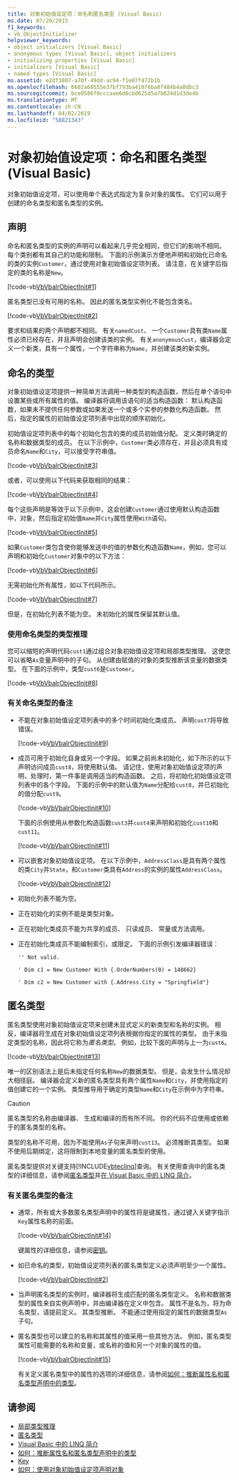 ```yaml
---
title: 对象初始值设定项：命名和匿名类型 (Visual Basic)
ms.date: 07/20/2015
f1_keywords:
- vb.ObjectInitializer
helpviewer_keywords:
- object initializers [Visual Basic]
- anonymous types [Visual Basic], object initializers
- initializing properties [Visual Basic]
- initializers [Visual Basic]
- named types [Visual Basic]
ms.assetid: e2df3807-a70f-49dd-ac94-f1e07f472b1b
ms.openlocfilehash: 6602a68555e37bf793ba41076ba8f484b4a0dbc3
ms.sourcegitcommit: bce0586f0cccaae6d6cbd625d5a7b824d1d3de4b
ms.translationtype: MT
ms.contentlocale: zh-CN
ms.lasthandoff: 04/02/2019
ms.locfileid: "58821343"
---
```

# <a name="object-initializers-named-and-anonymous-types-visual-basic"></a>对象初始值设定项：命名和匿名类型 (Visual Basic)
对象初始值设定项，可以使用单个表达式指定为复杂对象的属性。 它们可以用于创建的命名类型和匿名类型的实例。  
  
## <a name="declarations"></a>声明  
 命名和匿名类型的实例的声明可以看起来几乎完全相同，但它们的影响不相同。 每个类别都有其自己的功能和限制。 下面的示例演示方便地声明和初始化已命名的类的实例`Customer`，通过使用对象初始值设定项列表。 请注意，在关键字后指定的类的名称是`New`。  
  
 [!code-vb[VbVbalrObjectInit#1](~/samples/snippets/visualbasic/VS_Snippets_VBCSharp/VbVbalrObjectInit/VB/Class1.vb#1)]  
  
 匿名类型已没有可用的名称。 因此的匿名类型实例化不能包含类名。  
  
 [!code-vb[VbVbalrObjectInit#2](~/samples/snippets/visualbasic/VS_Snippets_VBCSharp/VbVbalrObjectInit/VB/Class1.vb#2)]  
  
 要求和结果的两个声明都不相同。 有关`namedCust`、 一个`Customer`具有类`Name`属性必须已经存在，并且声明会创建该类的实例。 有关`anonymousCust`，编译器会定义一个新类，具有一个属性，一个字符串称为`Name`，并创建该类的新实例。  
  
## <a name="named-types"></a>命名的类型  
 对象初始值设定项提供一种简单方法调用一种类型的构造函数，然后在单个语句中设置某些或所有属性的值。 编译器将调用该语句的适当构造函数： 默认构造函数，如果未不提供任何参数或如果发送一个或多个实参的参数化构造函数。 然后，指定的属性的初始值设定项列表中出现的顺序初始化。  
  
 初始值设定项列表中的每个初始化包含的类的成员初始值分配。 定义类时确定的名称和数据类型的成员。 在以下示例中，`Customer`类必须存在，并且必须具有成员命名`Name`和`City`，可以接受字符串值。  
  
 [!code-vb[VbVbalrObjectInit#3](~/samples/snippets/visualbasic/VS_Snippets_VBCSharp/VbVbalrObjectInit/VB/Class1.vb#3)]  
  
 或者，可以使用以下代码来获取相同的结果：  
  
 [!code-vb[VbVbalrObjectInit#4](~/samples/snippets/visualbasic/VS_Snippets_VBCSharp/VbVbalrObjectInit/VB/Class1.vb#4)]  
  
 每个这些声明是等效于以下示例中，这会创建`Customer`通过使用默认构造函数中，对象，然后指定初始值`Name`并`City`属性使用`With`语句。  
  
 [!code-vb[VbVbalrObjectInit#5](~/samples/snippets/visualbasic/VS_Snippets_VBCSharp/VbVbalrObjectInit/VB/Class1.vb#5)]  
  
 如果`Customer`类包含使你能够发送中的值的参数化构造函数`Name`，例如，您可以声明和初始化`Customer`对象中的以下方法：  
  
 [!code-vb[VbVbalrObjectInit#6](~/samples/snippets/visualbasic/VS_Snippets_VBCSharp/VbVbalrObjectInit/VB/Class1.vb#6)]  
  
 无需初始化所有属性，如以下代码所示。  
  
 [!code-vb[VbVbalrObjectInit#7](~/samples/snippets/visualbasic/VS_Snippets_VBCSharp/VbVbalrObjectInit/VB/Class1.vb#7)]  
  
 但是，在初始化列表不能为空。 未初始化的属性保留其默认值。  
  
### <a name="type-inference-with-named-types"></a>使用命名类型的类型推理  
 您可以缩短的声明代码`cust1`通过组合对象初始值设定项和局部类型推理。 这使您可以省略`As`变量声明中的子句。 从创建由赋值的对象的类型推断该变量的数据类型。 在下面的示例中，类型`cust6`是`Customer`。  
  
 [!code-vb[VbVbalrObjectInit#8](~/samples/snippets/visualbasic/VS_Snippets_VBCSharp/VbVbalrObjectInit/VB/Class1.vb#8)]  
  
### <a name="remarks-about-named-types"></a>有关命名类型的备注  
  
-   不能在对象初始值设定项列表中的多个时间初始化类成员。 声明`cust7`将导致错误。  
  
     [!code-vb[VbVbalrObjectInit#9](~/samples/snippets/visualbasic/VS_Snippets_VBCSharp/VbVbalrObjectInit/VB/Class1.vb#9)]  
  
-   成员可用于初始化自身或另一个字段。 如果之前尚未初始化，如下所示的以下声明访问成员`cust8`，将使用默认值。 请记住，使用对象初始值设定项的声明，处理时，第一件事是调用适当的构造函数。 之后，将初始化初始值设定项列表中的各个字段。 下面的示例中的默认值为`Name`分配给`cust8`，并已初始化的值分配`cust9`。  
  
     [!code-vb[VbVbalrObjectInit#10](~/samples/snippets/visualbasic/VS_Snippets_VBCSharp/VbVbalrObjectInit/VB/Class1.vb#10)]  
  
     下面的示例使用从参数化构造函数`cust3`并`cust4`来声明和初始化`cust10`和`cust11`。  
  
     [!code-vb[VbVbalrObjectInit#11](~/samples/snippets/visualbasic/VS_Snippets_VBCSharp/VbVbalrObjectInit/VB/Class1.vb#11)]  
  
-   可以嵌套对象初始值设定项。 在以下示例中，`AddressClass`是具有两个属性的类`City`并`State`，和`Customer`类具有`Address`的实例的属性`AddressClass`。  
  
     [!code-vb[VbVbalrObjectInit#12](~/samples/snippets/visualbasic/VS_Snippets_VBCSharp/VbVbalrObjectInit/VB/Class1.vb#12)]  
  
-   初始化列表不能为空。  
  
-   正在初始化的实例不能是类型对象。  
  
-   正在初始化类成员不能为共享的成员、 只读成员、 常量或方法调用。  
  
-   正在初始化类成员不能编制索引，或限定。 下面的示例引发编译器错误：  
  
     `'' Not valid.`  
  
     `' Dim c1 = New Customer With {.OrderNumbers(0) = 148662}`  
  
     `' Dim c2 = New Customer with {.Address.City = "Springfield"}`  
  
## <a name="anonymous-types"></a>匿名类型  
 匿名类型使用对象初始值设定项来创建未显式定义的新类型和名称的实例。 相反，编译器将生成在对象初始值设定项列表根据你指定的属性的类型。 由于未指定类型的名称，因此将它称为*匿名类型*。 例如，比较下面的声明与上一为`cust6`。  
  
 [!code-vb[VbVbalrObjectInit#13](~/samples/snippets/visualbasic/VS_Snippets_VBCSharp/VbVbalrObjectInit/VB/Class1.vb#13)]  
  
 唯一的区别语法上是后未指定任何名称`New`的数据类型。 但是，会发生什么情况却大相径庭。 编译器会定义新的匿名类型具有两个属性`Name`和`City`，并使用指定的值创建它的一个实例。 类型推导用于确定的类型`Name`和`City`在示例中为字符串。  
  
> [!CAUTION]
>  匿名类型的名称由编译器、 生成和编译的而有所不同。 你的代码不应使用或依赖于的匿名类型的名称。  
  
 类型的名称不可用，因为不能使用`As`子句来声明`cust13`。 必须推断其类型。 如果不使用后期绑定，这将限制到本地变量的匿名类型的使用。  
  
 匿名类型提供对关键支持[!INCLUDE[vbteclinq](~/includes/vbteclinq-md.md)]查询。 有关使用查询中的匿名类型的详细信息，请参阅[匿名类型](../../../../visual-basic/programming-guide/language-features/objects-and-classes/anonymous-types.md)并[在 Visual Basic 中的 LINQ 简介](../../../../visual-basic/programming-guide/language-features/linq/introduction-to-linq.md)。  
  
### <a name="remarks-about-anonymous-types"></a>有关匿名类型的备注  
  
-   通常，所有或大多数匿名类型声明中的属性将是键属性，通过键入关键字指示`Key`属性名称的前面。  
  
     [!code-vb[VbVbalrObjectInit#14](~/samples/snippets/visualbasic/VS_Snippets_VBCSharp/VbVbalrObjectInit/VB/Class1.vb#14)]  
  
     键属性的详细信息，请参阅[密钥](../../../../visual-basic/language-reference/modifiers/key.md)。  
  
-   如已命名的类型，初始值设定项列表的匿名类型定义必须声明至少一个属性。  
  
     [!code-vb[VbVbalrObjectInit#2](~/samples/snippets/visualbasic/VS_Snippets_VBCSharp/VbVbalrObjectInit/VB/Class1.vb#2)]  
  
-   当声明匿名类型的实例时，编译器将生成匹配的匿名类型定义。 名称和数据类型的属性来自实例声明中，并由编译器在定义中包含。 属性不是名为，将为命名类型，请提前定义。 其类型推断。 不能通过使用指定的属性的数据类型`As`子句。  
  
-   匿名类型也可以建立的名称和其属性的值采用一些其他方法。 例如，匿名类型属性可能需要的名称和变量，或名称的值和另一个对象的属性的值。  
  
     [!code-vb[VbVbalrObjectInit#15](~/samples/snippets/visualbasic/VS_Snippets_VBCSharp/VbVbalrObjectInit/VB/Class1.vb#15)]  
  
     有关定义匿名类型中的属性的选项的详细信息，请参阅[如何：推断属性名和匿名类型声明中的类型](../../../../visual-basic/programming-guide/language-features/objects-and-classes/how-to-infer-property-names-and-types-in-anonymous-type-declarations.md)。  
  
## <a name="see-also"></a>请参阅

- [局部类型推理](../../../../visual-basic/programming-guide/language-features/variables/local-type-inference.md)
- [匿名类型](../../../../visual-basic/programming-guide/language-features/objects-and-classes/anonymous-types.md)
- [Visual Basic 中的 LINQ 简介](../../../../visual-basic/programming-guide/language-features/linq/introduction-to-linq.md)
- [如何：推断属性名和匿名类型声明中的类型](../../../../visual-basic/programming-guide/language-features/objects-and-classes/how-to-infer-property-names-and-types-in-anonymous-type-declarations.md)
- [Key](../../../../visual-basic/language-reference/modifiers/key.md)
- [如何：使用对象初始值设定项声明对象](../../../../visual-basic/programming-guide/language-features/objects-and-classes/how-to-declare-an-object-by-using-an-object-initializer.md)
